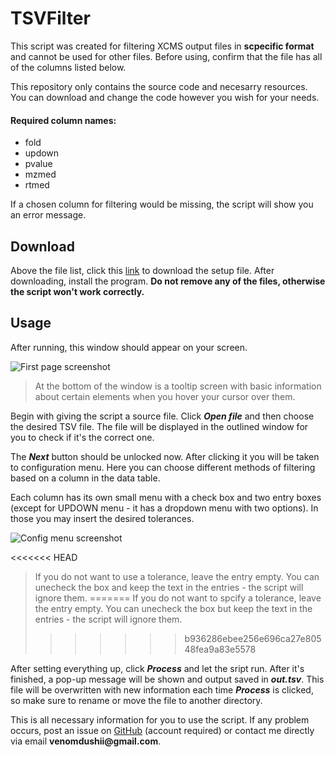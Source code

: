 # TSVFilter

This script was created for filtering XCMS output files in **scpecific format** and cannot be used for other files. Before using, confirm that the file has all of the columns listed below.

This repository only contains the source code and necesarry resources. You can download and change the code however you wish for your needs.

#### Required column names:
* fold
* updown
* pvalue
* mzmed
* rtmed

If a chosen column for filtering would be missing, the script will show you an error message.

## Download

Above the file list, click this [link]() to download the setup file. After downloading, install the program. **Do not remove any of the files, otherwise the script won't work correctly.**



## Usage 

After running, this window should appear on your screen.

<!-- Obrazek prvni stranky -->
![First page screenshot](https://imgur.com/0ynJCvZ.png)

> At the bottom of the window is a tooltip screen with basic information about certain elements when you hover your cursor over them.

Begin with giving the script a source file. Click ***Open file*** and then choose the desired TSV file. The file will be displayed in the outlined window for you to check if it's the correct one.

The ***Next*** button should be unlocked now. After clicking it you will be taken to configuration menu. Here you can choose different methods of filtering based on a column in the data table.

Each column has its own small menu with a check box and two entry boxes (except for UPDOWN menu - it has a dropdown menu with two options). In those you may insert the desired tolerances.

![Config menu screenshot](https://imgur.com/wAAMACj.png)

<<<<<<< HEAD
> If you do not want to use a tolerance, leave the entry empty. You can unecheck the box and keep the text in the entries - the script will ignore them.
=======
> If you do not want to spcify a tolerance, leave the entry empty. You can unecheck the box but keep the text in the entries - the script will ignore them.
>>>>>>> b936286ebee256e696ca27e80548fea9a83e5578

After setting everything up, click ***Process*** and let the sript run. After it's finished, a pop-up message will be shown and output saved in ***<span>out.tsv</span>***. This file will be overwritten with new information each time ***Process*** is clicked, so make sure to rename or move the file to another directory.

This is all necessary information for you to use the script. If any problem occurs, post an issue on [GitHub](https://github.com/xdNecron/TSVFilter/issues) (account required) or contact me directly via email **venomdushii<span>@gmail.com</span>**.
